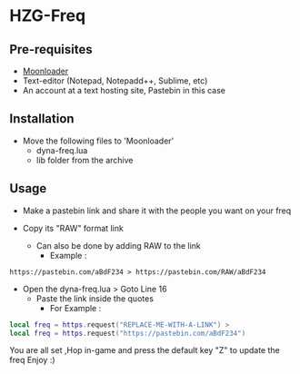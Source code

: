 # HZG-Freq

## Pre-requisites
* [Moonloader](https://www.blast.hk/threads/13305/ "Download Moonloader")
* Text-editor (Notepad, Notepadd++, Sublime, etc)
* An account at a text hosting site, Pastebin in this case

## Installation

* Move the following files to 'Moonloader'
  + dyna-freq.lua
  + lib folder from the archive

## Usage

* Make a pastebin link and share it with the people you want on your freq

* Copy its "RAW" format link
  - Can also be done by adding RAW to the link
    - Example :

`https://pastebin.com/aBdF234 >
https://pastebin.com/RAW/aBdF234`

* Open the dyna-freq.lua > Goto Line 16
  - Paste the link inside the quotes
    - For Example :
```lua
local freq = https.request("REPLACE-ME-WITH-A-LINK") >
local freq = https.request("https://pastebin.com/aBdF234")
```

You are all set ,Hop in-game and press the default key "Z" to update the freq
Enjoy :)
